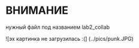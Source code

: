 # **ВНИМАНИЕ** #

нужный файл под названием lab2_collab

![эх картинка не загрузилась :(] (../pics/punk.JPG)





